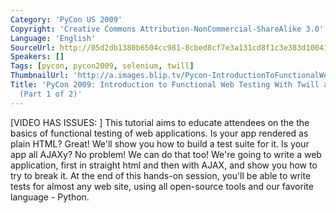 ```yaml
---
Category: 'PyCon US 2009'
Copyright: 'Creative Commons Attribution-NonCommercial-ShareAlike 3.0'
Language: 'English'
SourceUrl: http://05d2db1380b6504cc981-8cbed8cf7e3a131cd8f1c3e383d10041.r93.cf2.rackcdn.com/pycon-us-2009/176_pycon-2009-introduction-to-functional-web-testing-with-twill-and-selenium-part-1-of-2.mp4
Speakers: []
Tags: [pycon, pycon2009, selenium, twill]
ThumbnailUrl: 'http://a.images.blip.tv/Pycon-IntroductionToFunctionalWebTestingWithTwillSeleniumPart789-569.jpg'
Title: 'PyCon 2009: Introduction to Functional Web Testing With Twill and Selenium
  (Part 1 of 2)'
---
```

  
[VIDEO HAS ISSUES: ] This tutorial aims to educate attendees on the the basics
of functional testing of web applications. Is your app rendered as plain HTML?
Great! We'll show you how to build a test suite for it. Is your app all AJAXy?
No problem! We can do that too! We're going to write a web application, first
in straight html and then with AJAX, and show you how to try to break it. At
the end of this hands-on session, you'll be able to write tests for almost any
web site, using all open-source tools and our favorite language - Python.

